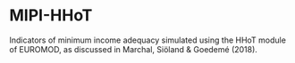 # MIPI-HHoT
Indicators of minimum income adequacy simulated using the HHoT module of EUROMOD, as discussed in Marchal, Siöland &amp; Goedemé (2018).
